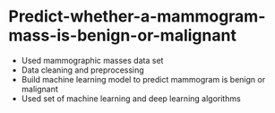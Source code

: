 # Predict-whether-a-mammogram-mass-is-benign-or-malignant
- Used mammographic masses data set
- Data cleaning and preprocessing 
- Build machine learning model to predict mammogram is benign or malignant
- Used set of machine learning and deep learning algorithms
